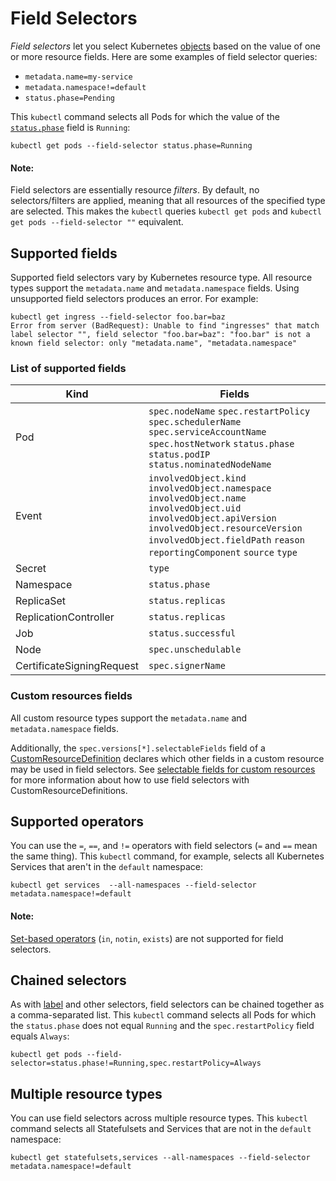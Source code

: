 # Field Selectors

*Field selectors* let you select Kubernetes [objects](https://kubernetes.io/docs/concepts/overview/working-with-objects/#kubernetes-objects) based on the value of one or more resource fields. Here are some examples of field selector queries:

- `metadata.name=my-service`
- `metadata.namespace!=default`
- `status.phase=Pending`

This `kubectl` command selects all Pods for which the value of the [`status.phase`](https://kubernetes.io/docs/concepts/workloads/pods/pod-lifecycle/#pod-phase) field is `Running`:

```shell
kubectl get pods --field-selector status.phase=Running
```

#### Note:

Field selectors are essentially resource *filters*. By default, no selectors/filters are applied, meaning that all resources of the specified type are selected. This makes the `kubectl` queries `kubectl get pods` and `kubectl get pods --field-selector ""` equivalent.

## Supported fields

Supported field selectors vary by Kubernetes resource type. All resource types support the `metadata.name` and `metadata.namespace` fields. Using unsupported field selectors produces an error. For example:

```shell
kubectl get ingress --field-selector foo.bar=baz
Error from server (BadRequest): Unable to find "ingresses" that match label selector "", field selector "foo.bar=baz": "foo.bar" is not a known field selector: only "metadata.name", "metadata.namespace"
```

### List of supported fields

| Kind                      | Fields                                                       |
| ------------------------- | ------------------------------------------------------------ |
| Pod                       | `spec.nodeName` `spec.restartPolicy` `spec.schedulerName` `spec.serviceAccountName` `spec.hostNetwork` `status.phase` `status.podIP` `status.nominatedNodeName` |
| Event                     | `involvedObject.kind` `involvedObject.namespace` `involvedObject.name` `involvedObject.uid` `involvedObject.apiVersion` `involvedObject.resourceVersion` `involvedObject.fieldPath` `reason` `reportingComponent` `source` `type` |
| Secret                    | `type`                                                       |
| Namespace                 | `status.phase`                                               |
| ReplicaSet                | `status.replicas`                                            |
| ReplicationController     | `status.replicas`                                            |
| Job                       | `status.successful`                                          |
| Node                      | `spec.unschedulable`                                         |
| CertificateSigningRequest | `spec.signerName`                                            |

### Custom resources fields

All custom resource types support the `metadata.name` and `metadata.namespace` fields.

Additionally, the `spec.versions[*].selectableFields` field of a [CustomResourceDefinition](https://kubernetes.io/docs/tasks/extend-kubernetes/custom-resources/custom-resource-definitions/) declares which other fields in a custom resource may be used in field selectors. See [selectable fields for custom resources](https://kubernetes.io/docs/tasks/extend-kubernetes/custom-resources/custom-resource-definitions/#crd-selectable-fields) for more information about how to use field selectors with CustomResourceDefinitions.

## Supported operators

You can use the `=`, `==`, and `!=` operators with field selectors (`=` and `==` mean the same thing). This `kubectl` command, for example, selects all Kubernetes Services that aren't in the `default` namespace:

```shell
kubectl get services  --all-namespaces --field-selector metadata.namespace!=default
```

#### Note:

[Set-based operators](https://kubernetes.io/docs/concepts/overview/working-with-objects/labels/#set-based-requirement) (`in`, `notin`, `exists`) are not supported for field selectors.

## Chained selectors

As with [label](https://kubernetes.io/docs/concepts/overview/working-with-objects/labels/) and other selectors, field selectors can be chained together as a comma-separated list. This `kubectl` command selects all Pods for which the `status.phase` does not equal `Running` and the `spec.restartPolicy` field equals `Always`:

```shell
kubectl get pods --field-selector=status.phase!=Running,spec.restartPolicy=Always
```

## Multiple resource types

You can use field selectors across multiple resource types. This `kubectl` command selects all Statefulsets and Services that are not in the `default` namespace:

```shell
kubectl get statefulsets,services --all-namespaces --field-selector metadata.namespace!=default
```

## 